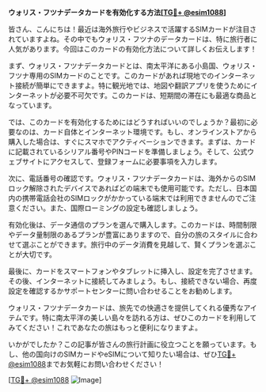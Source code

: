 **ウォリス・フツナデータカードを有効化する方法[[TG💪+ @esim1088](https://t.me/s/esim1088)]**

皆さん、こんにちは！最近は海外旅行やビジネスで活躍するSIMカードが注目されていますよね。その中でもウォリス・フツナのデータカードは、特に旅行者に人気があります。今回はこのカードの有効化方法について詳しくお伝えします！

まず、ウォリス・フツナデータカードとは、南太平洋にある小島国、ウォリス・フツナ専用のSIMカードのことです。このカードがあれば現地でのインターネット接続が簡単にできますよ。特に観光地では、地図や翻訳アプリを使うためにインターネットが必要不可欠です。このカードは、短期間の滞在にも最適な商品となっています。

では、このカードを有効化するためにはどうすればいいのでしょうか？最初に必要なのは、カード自体とインターネット環境です。もし、オンラインストアから購入した場合は、すぐにスマホでアクティベーションできます。まずは、カードに記載されているシリアル番号やPINコードを準備しましょう。そして、公式ウェブサイトにアクセスして、登録フォームに必要事項を入力します。

次に、電話番号の確認です。ウォリス・フツナデータカードは、海外からのSIMロック解除されたデバイスであればどの端末でも使用可能です。ただし、日本国内の携帯電話会社のSIMロックがかかっている端末では利用できませんのでご注意ください。また、国際ローミングの設定も確認しましょう。

有効化後は、データ通信のプランを選んで購入します。このカードは、時間制限やデータ量制限のあるプランが豊富にありますので、自分の旅のスタイルに合わせて選ぶことができます。旅行中のデータ消費を見越して、賢くプランを選ぶことが大切です。

最後に、カードをスマートフォンやタブレットに挿入し、設定を完了させます。その後、インターネットに接続してみましょう。もし、接続できない場合、再度設定を確認するかサポートセンターに問い合わせることをお勧めします。

ウォリス・フツナデータカードは、旅先での快適さを提供してくれる優秀なアイテムです。特に南太平洋の美しい島々を訪れる方は、ぜひこのカードを利用してみてください！これであなたの旅はもっと便利になりますよ。

いかがでしたか？この記事が皆さんの旅行計画に役立つことを願っています。もし、他の国向けのSIMカードやeSIMについて知りたい場合は、ぜひ[TG💪+ @esim1088](https://t.me/s/esim1088)までお気軽にお問い合わせください！

[[TG💪+ @esim1088](https://t.me/s/esim1088) ![Image](https://i.postimg.cc/Y0z9fWf4/image.png)]